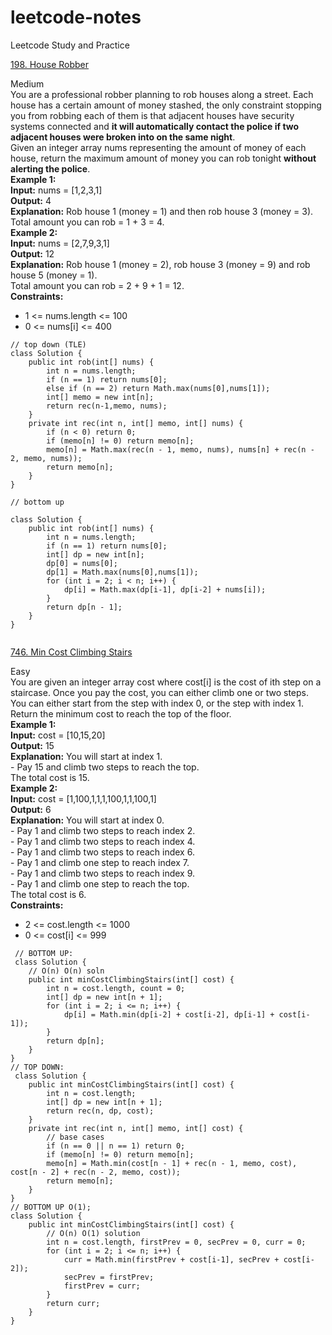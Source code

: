 # leetcode-notes
Leetcode Study and Practice

[198. House Robber](https://leetcode.com/problems/house-robber/)

Medium  
You are a professional robber planning to rob houses along a street. Each house has a certain amount of money stashed, the only constraint stopping you from robbing each of them is that adjacent houses have security systems connected and **it will automatically contact the police if two adjacent houses were broken into on the same night**.  
Given an integer array nums representing the amount of money of each house, return the maximum amount of money you can rob tonight **without alerting the police**.  
**Example 1:**  
**Input:** nums = \[1,2,3,1\]  
**Output:** 4  
**Explanation:** Rob house 1 (money = 1) and then rob house 3 (money = 3).  
Total amount you can rob = 1 + 3 = 4.  
**Example 2:**  
**Input:** nums = \[2,7,9,3,1\]  
**Output:** 12  
**Explanation:** Rob house 1 (money = 2), rob house 3 (money = 9) and rob house 5 (money = 1).  
Total amount you can rob = 2 + 9 + 1 = 12.  
**Constraints:**  
-   1 <= nums.length <= 100
-   0 <= nums[i] <= 400

``` 
// top down (TLE)
class Solution {
    public int rob(int[] nums) {
        int n = nums.length;
        if (n == 1) return nums[0];
        else if (n == 2) return Math.max(nums[0],nums[1]);
        int[] memo = new int[n];
        return rec(n-1,memo, nums);
    }
    private int rec(int n, int[] memo, int[] nums) {
        if (n < 0) return 0;
        if (memo[n] != 0) return memo[n];
        memo[n] = Math.max(rec(n - 1, memo, nums), nums[n] + rec(n - 2, memo, nums));
        return memo[n];
    }
}

// bottom up

class Solution {
    public int rob(int[] nums) {
        int n = nums.length;
        if (n == 1) return nums[0];
        int[] dp = new int[n];
        dp[0] = nums[0];
        dp[1] = Math.max(nums[0],nums[1]);
        for (int i = 2; i < n; i++) {
            dp[i] = Math.max(dp[i-1], dp[i-2] + nums[i]);
        }
        return dp[n - 1];
    }
}


```

[746. Min Cost Climbing Stairs](https://leetcode.com/problems/min-cost-climbing-stairs/description/)

Easy  
You are given an integer array cost where cost\[i\] is the cost of ith step on a staircase. Once you pay the cost, you can either climb one or two steps.  
You can either start from the step with index 0, or the step with index 1.  
Return the minimum cost to reach the top of the floor.  
**Example 1:**  
**Input:** cost = \[10,15,20\]  
**Output:** 15  
**Explanation:** You will start at index 1.  
\- Pay 15 and climb two steps to reach the top.  
The total cost is 15.  
**Example 2:**  
**Input:** cost = \[1,100,1,1,1,100,1,1,100,1\]  
**Output:** 6  
**Explanation:** You will start at index 0.  
\- Pay 1 and climb two steps to reach index 2.  
\- Pay 1 and climb two steps to reach index 4.  
\- Pay 1 and climb two steps to reach index 6.  
\- Pay 1 and climb one step to reach index 7.  
\- Pay 1 and climb two steps to reach index 9.  
\- Pay 1 and climb one step to reach the top.  
The total cost is 6.  
**Constraints:**  
-   2 <= cost.length <= 1000
-   0 <= cost[i] <= 999
  

```
 // BOTTOM UP: 
 class Solution {
	// O(n) O(n) soln
    public int minCostClimbingStairs(int[] cost) {
        int n = cost.length, count = 0;
        int[] dp = new int[n + 1];
        for (int i = 2; i <= n; i++) {
            dp[i] = Math.min(dp[i-2] + cost[i-2], dp[i-1] + cost[i-1]);
        }
        return dp[n];
    }
}
// TOP DOWN:
 class Solution {
    public int minCostClimbingStairs(int[] cost) {
        int n = cost.length;
        int[] dp = new int[n + 1];
        return rec(n, dp, cost);
    }
    private int rec(int n, int[] memo, int[] cost) {
        // base cases
        if (n == 0 || n == 1) return 0;
        if (memo[n] != 0) return memo[n];
        memo[n] = Math.min(cost[n - 1] + rec(n - 1, memo, cost), cost[n - 2] + rec(n - 2, memo, cost));
        return memo[n];
    }
}
// BOTTOM UP O(1); 
class Solution {
    public int minCostClimbingStairs(int[] cost) {
        // O(n) O(1) solution
        int n = cost.length, firstPrev = 0, secPrev = 0, curr = 0;
        for (int i = 2; i <= n; i++) {
            curr = Math.min(firstPrev + cost[i-1], secPrev + cost[i-2]);
            secPrev = firstPrev;
            firstPrev = curr;
        }
        return curr;
    }
}

```
